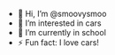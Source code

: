 - 👋 Hi, I’m @smoovysmoo
- 👀 I’m interested in cars
- 🌱 I’m currently in school
- ⚡ Fun fact: I love cars!

<!---
smoovysmoo/smoovysmoo is a ✨ special ✨ repository because its `README.md` (this file) appears on your GitHub profile.
You can click the Preview link to take a look at your changes.
--->
